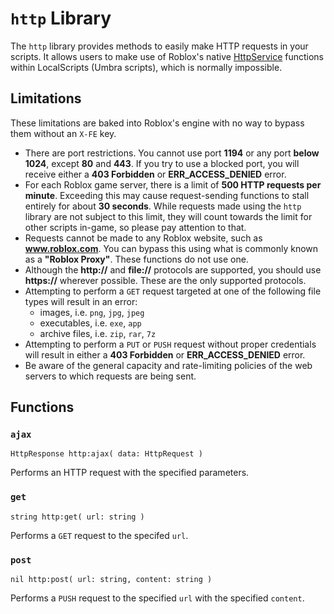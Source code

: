 # `http` Library

The `http` library provides methods to easily make HTTP requests in your scripts. It allows users to make use of Roblox's native <a href="https://developer.roblox.com/en-us/api-reference/class/HttpService" target="_blank">HttpService</a> functions within LocalScripts (Umbra scripts), which is normally impossible.

## Limitations

These limitations are baked into Roblox's engine with no way to bypass them without an `X-FE` key.

* There are port restrictions. You cannot use port **1194** or any port **below 1024**, except **80** and **443**. If you try to use a blocked port, you will receive either a **403 Forbidden** or **ERR_ACCESS_DENIED** error.
* For each Roblox game server, there is a limit of **500 HTTP requests per minute**. Exceeding this may cause request-sending functions to stall entirely for about **30 seconds**. While requests made using the `http` library are not subject to this limit, they will count towards the limit for other scripts in-game, so please pay attention to that.
* Requests cannot be made to any Roblox website, such as **www.roblox.com**. You can bypass this using what is commonly known as a **"Roblox Proxy"**. These functions do not use one.
* Although the **http://** and **file://** protocols are supported, you should use **https://** wherever possible. These are the only supported protocols.
* Attempting to perform a `GET` request targeted at one of the following file types will result in an error:
    * images, i.e. `png`, `jpg`, `jpeg`
    * executables, i.e. `exe`, `app`
    * archive files, i.e. `zip`, `rar`, `7z`
* Attempting to perform a `PUT` or `PUSH` request without proper credentials will result in either a **403 Forbidden** or **ERR_ACCESS_DENIED** error.
* Be aware of the general capacity and rate-limiting policies of the web servers to which requests are being sent.

## Functions

### `ajax`

```
HttpResponse http:ajax( data: HttpRequest )
```

Performs an HTTP request with the specified parameters.

### `get`

```
string http:get( url: string )
```

Performs a `GET` request to the specifed `url`.

### `post`

```
nil http:post( url: string, content: string )
```

Performs a `PUSH` request to the specified `url` with the specified `content`.